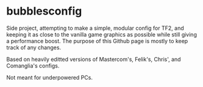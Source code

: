 # bubblesconfig
Side project, attempting to make a simple, modular config for TF2, and keeping it as close to the vanilla game graphics as possible while still giving a performance boost.
The purpose of this Github page is mostly to keep track of any changes.

Based on heavily editted versions of Mastercom's, Felik's, Chris', and Comanglia's configs.

Not meant for underpowered PCs.
